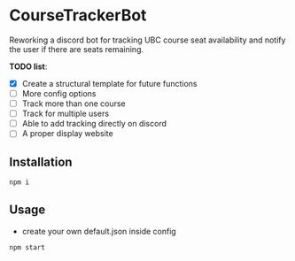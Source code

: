 # CourseTrackerBot
Reworking a discord bot for tracking UBC course seat availability and notify the user if there are seats remaining. 

**TODO list**:
- [X] Create a structural template for future functions
- [ ] More config options
- [ ] Track more than one course
- [ ] Track for multiple users
- [ ] Able to add tracking directly on discord
- [ ] A proper display website

## Installation

```bash
npm i
```
## Usage
- create your own default.json inside config
```bash
npm start
```
